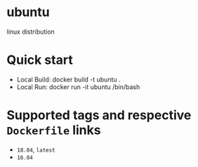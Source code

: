 # ubuntu
linux distribution

# Quick start
* Local Build: docker build -t ubuntu .
* Local Run: docker run -it ubuntu /bin/bash

# Supported tags and respective `Dockerfile` links
* `18.04`, `latest`
* `16.04`
